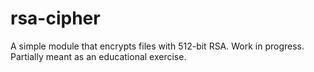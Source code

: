 # rsa-cipher
A simple module that encrypts files with 512-bit RSA. Work in progress.
Partially meant as an educational exercise.
